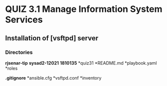 # QUIZ 3.1 Manage Information System Services

## Installation of [vsftpd] server


### Directories

__rjsenar-tip__
__sysad2-12021__
__1810135__
*quiz31
*README.md
*playbook.yaml
*roles

__.gitignore__
*ansible.cfg
*vsftpd.conf
*inventory
